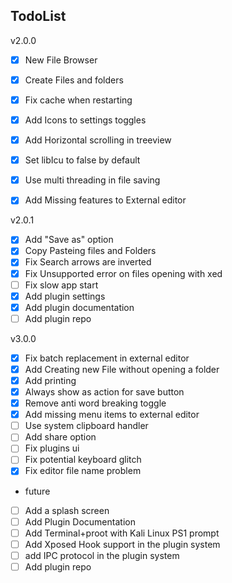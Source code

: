 ## TodoList

v2.0.0
- [x] New File Browser
- [x] Create Files and folders
- [x] Fix cache when restarting
- [x] Add Icons to settings toggles
- [x] Add Horizontal scrolling in treeview
- [x] Set libIcu to false by default
- [x] Use multi threading in file saving
- [x] Add Missing features to External editor


v2.0.1
- [x] Add "Save as" option
- [x] Copy Pasteing files and Folders
- [x] Fix Search arrows are inverted
- [x] Fix Unsupported error on files opening with xed
- [ ] Fix slow app start
- [x] Add plugin settings
- [x] Add plugin documentation
- [ ] Add plugin repo

v3.0.0
- [x] Fix batch replacement in external editor
- [x] Add Creating new File without opening a folder
- [x] Add printing
- [x] Always show as action for save button
- [x] Remove anti word breaking toggle
- [x] Add missing menu items to external editor
- [ ] Use system clipboard handler
- [ ] Add share option
- [ ] Fix plugins ui
- [ ] Fix potential keyboard glitch
- [x] Fix editor file name problem
- future
- [ ] Add a splash screen
- [ ] Add Plugin Documentation
- [ ] Add Terminal+proot with Kali Linux PS1 prompt
- [ ] Add Xposed Hook support in the plugin system
- [ ] add IPC protocol in the plugin system
- [ ] Add plugin repo

